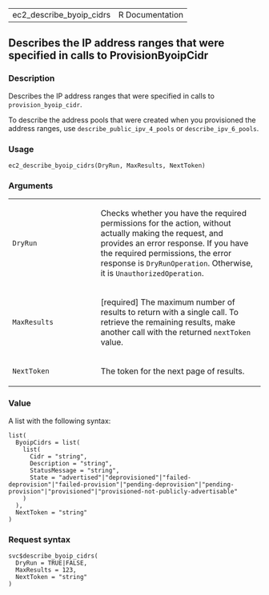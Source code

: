 <table style="width: 100%;">
<tbody>
<tr class="odd">
<td>ec2_describe_byoip_cidrs</td>
<td style="text-align: right;">R Documentation</td>
</tr>
</tbody>
</table>

## Describes the IP address ranges that were specified in calls to ProvisionByoipCidr

### Description

Describes the IP address ranges that were specified in calls to
`provision_byoip_cidr`.

To describe the address pools that were created when you provisioned the
address ranges, use `describe_public_ipv_4_pools` or
`describe_ipv_6_pools`.

### Usage

    ec2_describe_byoip_cidrs(DryRun, MaxResults, NextToken)

### Arguments

<table>
<colgroup>
<col style="width: 35%" />
<col style="width: 65%" />
</colgroup>
<tbody>
<tr class="odd">
<td><code id="ec2_describe_byoip_cidrs_:_DryRun">DryRun</code></td>
<td><p>Checks whether you have the required permissions for the action,
without actually making the request, and provides an error response. If
you have the required permissions, the error response is
<code>DryRunOperation</code>. Otherwise, it is
<code>UnauthorizedOperation</code>.</p></td>
</tr>
<tr class="even">
<td><code
id="ec2_describe_byoip_cidrs_:_MaxResults">MaxResults</code></td>
<td><p>[required] The maximum number of results to return with a single
call. To retrieve the remaining results, make another call with the
returned <code>nextToken</code> value.</p></td>
</tr>
<tr class="odd">
<td><code
id="ec2_describe_byoip_cidrs_:_NextToken">NextToken</code></td>
<td><p>The token for the next page of results.</p></td>
</tr>
</tbody>
</table>

### Value

A list with the following syntax:

    list(
      ByoipCidrs = list(
        list(
          Cidr = "string",
          Description = "string",
          StatusMessage = "string",
          State = "advertised"|"deprovisioned"|"failed-deprovision"|"failed-provision"|"pending-deprovision"|"pending-provision"|"provisioned"|"provisioned-not-publicly-advertisable"
        )
      ),
      NextToken = "string"
    )

### Request syntax

    svc$describe_byoip_cidrs(
      DryRun = TRUE|FALSE,
      MaxResults = 123,
      NextToken = "string"
    )
